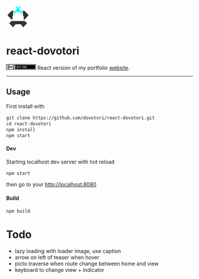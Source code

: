 ![Dovotori](./assets/app/vignette.png)

# react-dovotori

[![License](./assets/app/CClicense80x15.png)](https://creativecommons.org/licenses/by-sa/3.0/)
React version of my portfolio [website](https://dovotori.fr.nf).

---

## Usage

First install with

```shell
git clone https://github.com/dovotori/react-dovotori.git
cd react-dovotori
npm install
npm start
```

#### Dev

Starting localhost dev server with hot reload

```shell
npm start
```

then go to your <http://localhost:8080>

#### Build

```shell
npm build
```

# Todo

* lazy loading with loader image, use caption
* arrow on left of teaser when hover
* picto traverse when route change between home and view
* keyboard to change view + indicator
